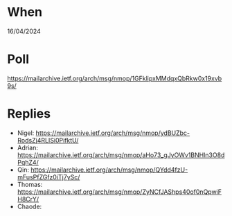 # When

16/04/2024

# Poll

https://mailarchive.ietf.org/arch/msg/nmop/1GFklipxMMdqxQbRkw0x19xvb9s/

# Replies

* Nigel: https://mailarchive.ietf.org/arch/msg/nmop/ydBUZbc-RodsZj4RLISi0PifktU/
* Adrian: https://mailarchive.ietf.org/arch/msg/nmop/aHo73_gJyOWv1BNHln3O8dPqhZ4/
* Qin: https://mailarchive.ietf.org/arch/msg/nmop/QYdd4fzU-mFusPfZGfz0iTj7ySc/
* Thomas: https://mailarchive.ietf.org/arch/msg/nmop/ZyNCfJAShps40of0nQpwiFH8CrY/
* Chaode: 
